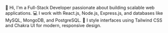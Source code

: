 👋 Hi, I'm a Full-Stack Developer passionate about building scalable web applications.
💻 I work with React.js, Node.js, Express.js, and databases like MySQL, MongoDB, and PostgreSQL.
🎨 I style interfaces using Tailwind CSS and Chakra UI for modern, responsive design.
<!---
Edil-Feysel/Edil-Feysel is a ✨ special ✨ repository because its `README.md` (this file) appears on your GitHub profile.
You can click the Preview link to take a look at your changes.
--->
